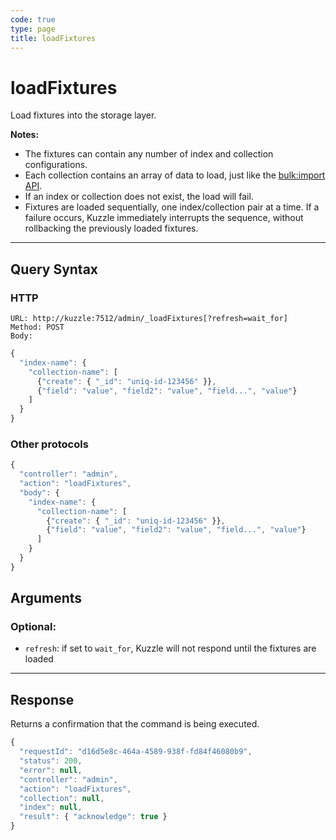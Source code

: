 ```yaml
---
code: true
type: page
title: loadFixtures
---
```


# loadFixtures

<SinceBadge version="1.7.0" />

Load fixtures into the storage layer.

**Notes:**

* The fixtures can contain any number of index and collection configurations.
* Each collection contains an array of data to load, just like the [bulk:import API](/core/1/api/controllers/bulk/import/).
* If an index or collection does not exist, the load will fail.
* Fixtures are loaded sequentially, one index/collection pair at a time. If a failure occurs, Kuzzle immediately interrupts the sequence, without rollbacking the previously loaded fixtures.

---

## Query Syntax

### HTTP

```http
URL: http://kuzzle:7512/admin/_loadFixtures[?refresh=wait_for]
Method: POST
Body:
```

```js
{
  "index-name": {
    "collection-name": [
      {"create": { "_id": "uniq-id-123456" }},
      {"field": "value", "field2": "value", "field...", "value"}
    ]
  }
}
```


### Other protocols


```js
{
  "controller": "admin",
  "action": "loadFixtures",
  "body": {
    "index-name": {
      "collection-name": [
        {"create": { "_id": "uniq-id-123456" }},
        {"field": "value", "field2": "value", "field...", "value"}
      ]
    }
  }
}
```

## Arguments

### Optional:

* `refresh`: if set to `wait_for`, Kuzzle will not respond until the fixtures are loaded

---

## Response

Returns a confirmation that the command is being executed.

```js
{
  "requestId": "d16d5e8c-464a-4589-938f-fd84f46080b9",
  "status": 200,
  "error": null,
  "controller": "admin",
  "action": "loadFixtures",
  "collection": null,
  "index": null,
  "result": { "acknowledge": true }
}
```
